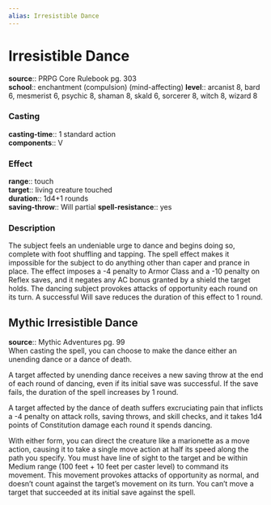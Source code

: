 ```yaml
---
alias: Irresistible Dance
---
```


# Irresistible Dance 

**source**:: PRPG Core Rulebook pg. 303  
**school**:: enchantment (compulsion) (mind-affecting)
**level**:: arcanist 8, bard 6, mesmerist 6, psychic 8, shaman 8, skald 6, sorcerer 8, witch 8, wizard 8

### Casting 

**casting-time**:: 1 standard action  
**components**:: V

### Effect 

**range**:: touch  
**target**:: living creature touched  
**duration**:: 1d4+1 rounds  
**saving-throw**:: Will partial
**spell-resistance**:: yes

### Description 

The subject feels an undeniable urge to dance and begins doing so, complete with foot shuffling and tapping. The spell effect makes it impossible for the subject to do anything other than caper and prance in place. The effect imposes a -4 penalty to Armor Class and a -10 penalty on Reflex saves, and it negates any AC bonus granted by a shield the target holds. The dancing subject provokes attacks of opportunity each round on its turn. A successful Will save reduces the duration of this effect to 1 round.

## Mythic Irresistible Dance 

**source**:: Mythic Adventures pg. 99  
When casting the spell, you can choose to make the dance either an unending dance or a dance of death.  
  
A target affected by unending dance receives a new saving throw at the end of each round of dancing, even if its initial save was successful. If the save fails, the duration of the spell increases by 1 round.  
  
A target affected by the dance of death suffers excruciating pain that inflicts a -4 penalty on attack rolls, saving throws, and skill checks, and it takes 1d4 points of Constitution damage each round it spends dancing.  
  
With either form, you can direct the creature like a marionette as a move action, causing it to take a single move action at half its speed along the path you specify. You must have line of sight to the target and be within Medium range (100 feet + 10 feet per caster level) to command its movement. This movement provokes attacks of opportunity as normal, and doesn’t count against the target’s movement on its turn. You can’t move a target that succeeded at its initial save against the spell.
